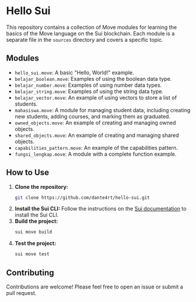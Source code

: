 # Hello Sui

This repository contains a collection of Move modules for learning the basics of the Move language on the Sui blockchain. Each module is a separate file in the `sources` directory and covers a specific topic.

## Modules

- `hello_sui.move`: A basic "Hello, World!" example.
- `belajar_boolean.move`: Examples of using the boolean data type.
- `belajar_number.move`: Examples of using number data types.
- `belajar_string.move`: Examples of using the string data type.
- `belajar_vector.move`: An example of using vectors to store a list of students.
- `mahasiswa.move`: A module for managing student data, including creating new students, adding courses, and marking them as graduated.
- `owned_objects.move`: An example of creating and managing owned objects.
- `shared_objects.move`: An example of creating and managing shared objects.
- `capabilities_pattern.move`: An example of the capabilities pattern.
- `fungsi_lengkap.move`: A module with a complete function example.

## How to Use

1.  **Clone the repository:**
    ```bash
    git clone https://github.com/dante4rt/hello-sui.git
    ```
2.  **Install the Sui CLI:**
    Follow the instructions on the [Sui documentation](https://docs.sui.io/guides/developer/getting-started/sui-install) to install the Sui CLI.
3.  **Build the project:**
    ```bash
    sui move build
    ```
4.  **Test the project:**
    ```bash
    sui move test
    ```

## Contributing

Contributions are welcome! Please feel free to open an issue or submit a pull request.
